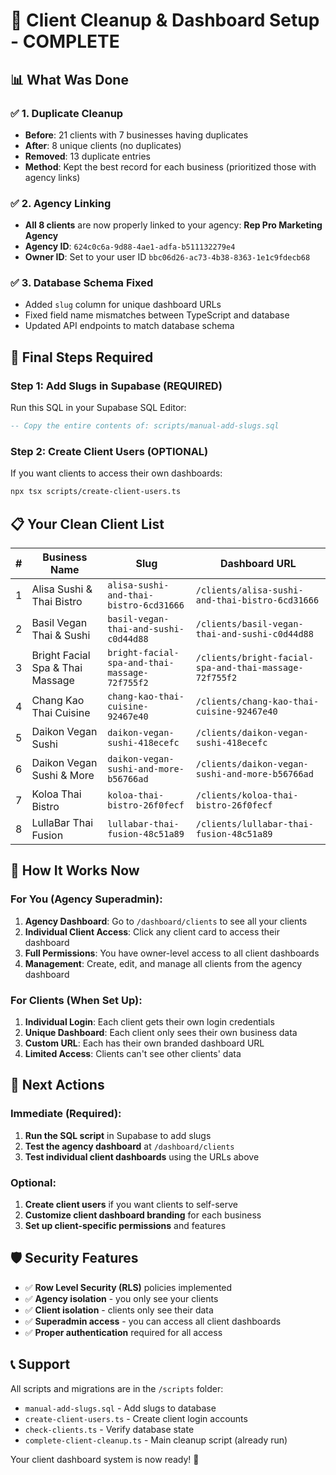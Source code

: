 # 🎉 Client Cleanup & Dashboard Setup - COMPLETE

## 📊 What Was Done

### ✅ 1. Duplicate Cleanup
- **Before**: 21 clients with 7 businesses having duplicates
- **After**: 8 unique clients (no duplicates)
- **Removed**: 13 duplicate entries
- **Method**: Kept the best record for each business (prioritized those with agency links)

### ✅ 2. Agency Linking  
- **All 8 clients** are now properly linked to your agency: **Rep Pro Marketing Agency**
- **Agency ID**: `624c0c6a-9d88-4ae1-adfa-b511132279e4`
- **Owner ID**: Set to your user ID `bbc06d26-ac73-4b38-8363-1e1c9fdecb68`

### ✅ 3. Database Schema Fixed
- Added `slug` column for unique dashboard URLs
- Fixed field name mismatches between TypeScript and database
- Updated API endpoints to match database schema

## 🚧 Final Steps Required

### Step 1: Add Slugs in Supabase (REQUIRED)
Run this SQL in your Supabase SQL Editor:

```sql
-- Copy the entire contents of: scripts/manual-add-slugs.sql
```

### Step 2: Create Client Users (OPTIONAL)
If you want clients to access their own dashboards:
```bash
npx tsx scripts/create-client-users.ts
```

## 📋 Your Clean Client List

| # | Business Name | Slug | Dashboard URL |
|---|---------------|------|---------------|
| 1 | Alisa Sushi & Thai Bistro | `alisa-sushi-and-thai-bistro-6cd31666` | `/clients/alisa-sushi-and-thai-bistro-6cd31666` |
| 2 | Basil Vegan Thai & Sushi | `basil-vegan-thai-and-sushi-c0d44d88` | `/clients/basil-vegan-thai-and-sushi-c0d44d88` |
| 3 | Bright Facial Spa & Thai Massage | `bright-facial-spa-and-thai-massage-72f755f2` | `/clients/bright-facial-spa-and-thai-massage-72f755f2` |
| 4 | Chang Kao Thai Cuisine | `chang-kao-thai-cuisine-92467e40` | `/clients/chang-kao-thai-cuisine-92467e40` |
| 5 | Daikon Vegan Sushi | `daikon-vegan-sushi-418ecefc` | `/clients/daikon-vegan-sushi-418ecefc` |
| 6 | Daikon Vegan Sushi & More | `daikon-vegan-sushi-and-more-b56766ad` | `/clients/daikon-vegan-sushi-and-more-b56766ad` |
| 7 | Koloa Thai Bistro | `koloa-thai-bistro-26f0fecf` | `/clients/koloa-thai-bistro-26f0fecf` |
| 8 | LullaBar Thai Fusion | `lullabar-thai-fusion-48c51a89` | `/clients/lullabar-thai-fusion-48c51a89` |

## 🔧 How It Works Now

### For You (Agency Superadmin):
1. **Agency Dashboard**: Go to `/dashboard/clients` to see all your clients
2. **Individual Client Access**: Click any client card to access their dashboard
3. **Full Permissions**: You have owner-level access to all client dashboards
4. **Management**: Create, edit, and manage all clients from the agency dashboard

### For Clients (When Set Up):
1. **Individual Login**: Each client gets their own login credentials
2. **Unique Dashboard**: Each client only sees their own business data
3. **Custom URL**: Each has their own branded dashboard URL
4. **Limited Access**: Clients can't see other clients' data

## 🎯 Next Actions

### Immediate (Required):
1. **Run the SQL script** in Supabase to add slugs
2. **Test the agency dashboard** at `/dashboard/clients`
3. **Test individual client dashboards** using the URLs above

### Optional:
1. **Create client users** if you want clients to self-serve
2. **Customize client dashboard branding** for each business
3. **Set up client-specific permissions** and features

## 🛡️ Security Features

- ✅ **Row Level Security (RLS)** policies implemented
- ✅ **Agency isolation** - you only see your clients
- ✅ **Client isolation** - clients only see their data  
- ✅ **Superadmin access** - you can access all client dashboards
- ✅ **Proper authentication** required for all access

## 📞 Support

All scripts and migrations are in the `/scripts` folder:
- `manual-add-slugs.sql` - Add slugs to database
- `create-client-users.ts` - Create client login accounts  
- `check-clients.ts` - Verify database state
- `complete-client-cleanup.ts` - Main cleanup script (already run)

Your client dashboard system is now ready! 🚀